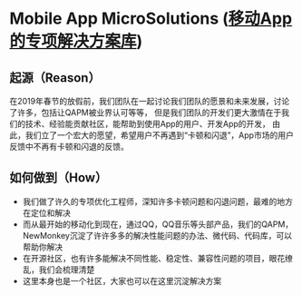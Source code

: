 # Mobile App MicroSolutions ([移动App的专项解决方案库](https://github.com/cleanupcrashanrjank/android_app_microsolution/issues))
## 起源（Reason）
在2019年春节的放假前，我们团队在一起讨论我们团队的愿景和未来发展，讨论了许多，包括让QAPM被业界认可等等，
但是我们团队的开发们更大激情在于我们的技术、经验能贡献社区，能帮助到使用App的用户、开发App的开发，
由此，我们立了一个宏大的愿望，希望用户不再遇到“卡顿和闪退”，App市场的用户反馈中不再有卡顿和闪退的反馈。

## 如何做到（How）
- 我们做了许久的专项优化工程师，深知许多卡顿问题和闪退问题，最难的地方在定位和解决
- 而从最开始的移动化到现在，通过QQ，QQ音乐等头部产品，我们的QAPM，NewMonkey沉淀了许许多多的解决性能问题的办法、微代码、代码库，可以帮助你解决
- 在开源社区，也有许多能解决不同性能、稳定性、兼容性问题的项目，眼花缭乱，我们会梳理清楚
- 这里本身也是一个社区，大家也可以在这里沉淀解决方案
